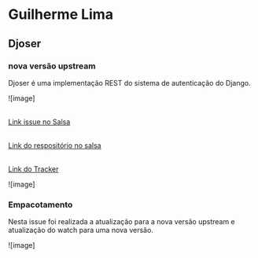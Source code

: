 # Guilherme Lima

## Djoser
### nova versão upstream
Djoser é uma implementação REST do sistema de autenticação do Django.

![image]

<br> [Link issue no Salsa](https://salsa.debian.org/debian-brasilia-team/docs/-/issues/253)

<br> [Link do respositório no salsa](https://salsa.debian.org/python-team/packages/subliminal)

<br> [Link do Tracker](https://tracker.debian.org/pkg/djoser)

![image]

### Empacotamento

Nesta issue foi realizada a atualização para a nova versão upstream e atualização do watch para uma nova versão.

![image]
